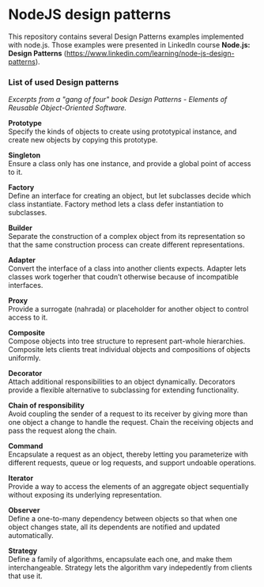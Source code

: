 # NodeJS design patterns

This repository contains several Design Patterns examples implemented with node.js. Those examples were presented in LinkedIn course **Node.js: Design Patterns** (https://www.linkedin.com/learning/node-js-design-patterns).

### List of used Design patterns
_Excerpts from a "gang of four" book Design Patterns - Elements of Reusable Object-Oriented Software._

**Prototype**  
Specify the kinds of objects to create using prototypical instance, and create new objects by copying this prototype.

**Singleton**  
Ensure a class only has one instance, and provide a global point of access to it.

**Factory**  
Define an interface for creating an object, but let subclasses decide which class instantiate. Factory method lets a class defer instantiation to subclasses.

**Builder**  
Separate the construction of a complex object from its representation so that the same construction process can create different representations.

**Adapter**  
Convert the interface of a class into another clients expects. Adapter lets classes work togerher that coudn’t otherwise because of incompatible interfaces.

**Proxy**  
Provide a surrogate (nahrada) or placeholder for another object to control access to it.

**Composite**  
Compose objects into tree structure to represent part-whole hierarchies. Composite lets clients treat individual objects and compositions of objects uniformly.

**Decorator**  
Attach additional responsibilities to an object dynamically. Decorators provide a flexible alternative to subclassing for extending functionality.

**Chain of responsibility**  
Avoid coupling the sender of a request to its receiver by giving more than one object a change to handle the request. Chain the receiving objects and pass the request along the chain.

**Command**  
Encapsulate a request as an object, thereby letting you parameterize with different requests, queue or log requests, and support undoable operations.

**Iterator**  
Provide a way to access the elements of an aggregate object sequentially without exposing its underlying representation.

**Observer**  
Define a one-to-many dependency between objects so that when one object changes state, all its dependents are notified and updated automatically.

**Strategy**  
Define a family of algorithms, encapsulate each one, and make them interchangeable. Strategy lets the algorithm vary indepedently from clients that use it.